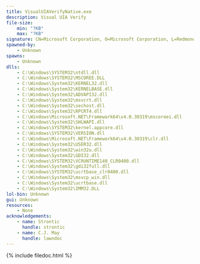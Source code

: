 ```yaml
---
title: VisualUIAVerifyNative.exe
description: Visual UIA Verify
file-size:
    min: "?KB"
    max: "?KB"
signature: CN=Microsoft Corporation, O=Microsoft Corporation, L=Redmond, S=Washington, C=US
spawned-by:
    - Unknown
spawns:
    - Unknown
dlls:
    - C:\Windows\SYSTEM32\ntdll.dll
    - C:\Windows\SYSTEM32\MSCOREE.DLL
    - C:\Windows\System32\KERNEL32.dll
    - C:\Windows\System32\KERNELBASE.dll
    - C:\Windows\System32\ADVAPI32.dll
    - C:\Windows\System32\msvcrt.dll
    - C:\Windows\System32\sechost.dll
    - C:\Windows\System32\RPCRT4.dll
    - C:\Windows\Microsoft.NET\Framework64\v4.0.30319\mscoreei.dll
    - C:\Windows\System32\SHLWAPI.dll
    - C:\Windows\SYSTEM32\kernel.appcore.dll
    - C:\Windows\SYSTEM32\VERSION.dll
    - C:\Windows\Microsoft.NET\Framework64\v4.0.30319\clr.dll
    - C:\Windows\System32\USER32.dll
    - C:\Windows\System32\win32u.dll
    - C:\Windows\System32\GDI32.dll
    - C:\Windows\SYSTEM32\VCRUNTIME140_CLR0400.dll
    - C:\Windows\System32\gdi32full.dll
    - C:\Windows\SYSTEM32\ucrtbase_clr0400.dll
    - C:\Windows\System32\msvcp_win.dll
    - C:\Windows\System32\ucrtbase.dll
    - C:\Windows\System32\IMM32.DLL
lol-bin: Unknown
gui: Unknown
resources:
    - None
acknowledgements:
    - name: Strontic
      handle: strontic
    - name: C.J. May
      handle: lawndoc
---
```


{% include filedoc.html %}
